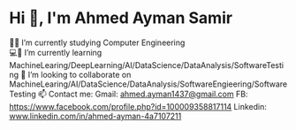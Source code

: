 # Hi 👋, I'm Ahmed Ayman Samir

🧑‍💻 I’m currently studying Computer Engineering  
💻📘 I’m currently learning MachineLearing/DeepLearning/AI/DataScience/DataAnalysis/SoftwareTesting
🤝 I’m looking to collaborate on MachineLearing/AI/DataScience/DataAnalysis/SoftwareEngieering/SoftwareTesting
📫 Contact me: 
                Gmail: ahmed.ayman1437@gmail.com
                FB: https://www.facebook.com/profile.php?id=100009358817114
                Linkedin: www.linkedin.com/in/ahmed-ayman-4a7107211
